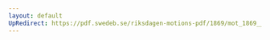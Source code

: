 ```yaml
---
layout: default
UpRedirect: https://pdf.swedeb.se/riksdagen-motions-pdf/1869/mot_1869__ak__00324/mot_1869__ak__00324_002.pdf
---
```

